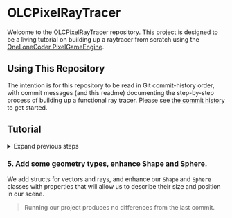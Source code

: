 # OLCPixelRayTracer

<!-- markdownlint-disable MD033 MD026 -->
<!-- cSpell:words raytracer renderable structs -->

Welcome to the OLCPixelRayTracer repository. This project is designed to be a living tutorial on building up a raytracer
from scratch using the [OneLoneCoder PixelGameEngine](https://github.com/OneLoneCoder/olcPixelGameEngine).

## Using This Repository

The intention is for this repository to be read in Git commit-history order, with commit messages (and this readme)
documenting the step-by-step process of building up a functional ray tracer. Please see
[the commit history](https://github.com/Sidneys1/OlcPixelRayTracer/commits/main) to get started.

## Tutorial

<details><summary>Expand previous steps</summary>

### 1. Create new, empty Visual Studio project.

First, <kbd>Create a new project</kbd> in Visual Studio, selecting the <kbd>Empty Project</kbd>
(`C++`/`Windows`/`Console`) template. I also opted for the flat directory structure option (<kbd>☑ Place solution and
project in the same directory</kbd>).

![Create a new project dialog](./docs/images/create-a-new-project.png)

Our project cannot currently run (there is no main entrypoint)!

### 2. Add PGE header and create a game from template.

We copy in the `olcPixelGameEngine.h` file and add it to our solution. We also add a blank `main.cpp` and populate it
with the contents of the template available in the `olcPixelGameEngine.h` header, taking care to rename our game class
to match our needs.

> Running our project will render a default PixelGameEngine scene: a 256x240 canvas of random pixels, magnified 4x.

### 3. Add basic Shapes and a vector of shapes to render.

We create a base class `Shape` and derived class `Sphere` (blank for now) that we will use to define our renderable
objects in the future.

We also add a `std::vector` of `std::unique_ptr<Shape>` to our game class. This will allow us to add new `Shape`-derived
objects to our scene.

Finally, when the game exits, the memory we allocated will be freed (thanks, smart pointers).

> Running our project will now render a solid magenta canvas.

### 4. Add constants and a way to "Sample" single pixels.

We define a few constants for window geometry and begin implementing our rendering process by looping over the rows and
columns of the scene and calling a `Sample` function that takes a floating-point x,y position on the viewport and
returns a `olc::Pixel` for that location.

> Running our project will now render a 250x250 canvas at 2x magnification. Our magenta fill has been replaced with a
> color pattern converging in the center of the canvas.

</details>

### 5. Add some geometry types, enhance Shape and Sphere.

We add structs for vectors and rays, and enhance our `Shape` and `Sphere` classes with properties that will allow us to
describe their size and position in our scene.

> Running our project produces no differences from the last commit.
